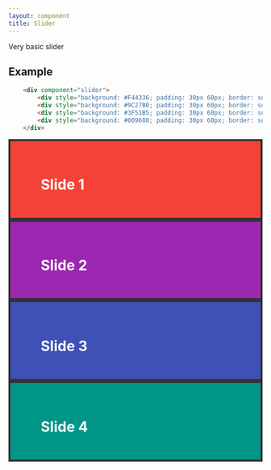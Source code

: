 ```yaml
---
layout: component
title: Slider
---
```


Very basic slider

## Example

```html
	<div component="slider">
		<div style="background: #F44336; padding: 30px 60px; border: solid 4px #333;"><h1 style="color: #fff;">Slide 1</h1></div>
		<div style="background: #9C27B0; padding: 30px 60px; border: solid 4px #333;"><h1 style="color: #fff;">Slide 2</h1></div>
		<div style="background: #3F51B5; padding: 30px 60px; border: solid 4px #333;"><h1 style="color: #fff;">Slide 3</h1></div>
		<div style="background: #009688; padding: 30px 60px; border: solid 4px #333;"><h1 style="color: #fff;">Slide 4</h1></div>
	</div>
```

<div component="slider">
	<div style="background: #F44336; padding: 30px 60px; border: solid 4px #333;"><h1 style="color: #fff;">Slide 1</h1></div>
	<div style="background: #9C27B0; padding: 30px 60px; border: solid 4px #333;"><h1 style="color: #fff;">Slide 2</h1></div>
	<div style="background: #3F51B5; padding: 30px 60px; border: solid 4px #333;"><h1 style="color: #fff;">Slide 3</h1></div>
	<div style="background: #009688; padding: 30px 60px; border: solid 4px #333;"><h1 style="color: #fff;">Slide 4</h1></div>
</div>
